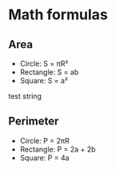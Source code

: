 # Math formulas
## Area
- Circle: S = πR²
- Rectangle: S = ab
- Square: S = a²

test string

## Perimeter
- Circle: P = 2πR
- Rectangle: P = 2a + 2b
- Square: P = 4a
